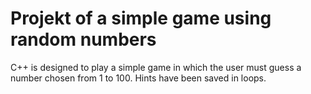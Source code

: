 # Projekt of a simple game using random numbers

C++ is designed to play a simple game in which the user must guess a number chosen from 1 to 100. Hints have been saved in loops.
